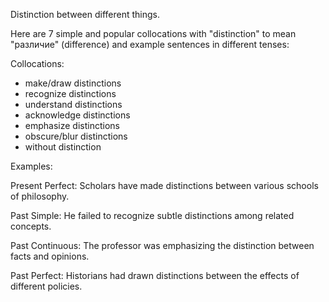
Distinction between different things.

Here are 7 simple and popular collocations with "distinction" to mean "различие" (difference) and example sentences in different tenses:

Collocations:

- make/draw distinctions
- recognize distinctions  
- understand distinctions
- acknowledge distinctions 
- emphasize distinctions
- obscure/blur distinctions  
- without distinction

Examples:  

Present Perfect: Scholars have made distinctions between various schools of philosophy.  

Past Simple: He failed to recognize subtle distinctions among related concepts.   

Past Continuous: The professor was emphasizing the distinction between facts and opinions.

Past Perfect: Historians had drawn distinctions between the effects of different policies.